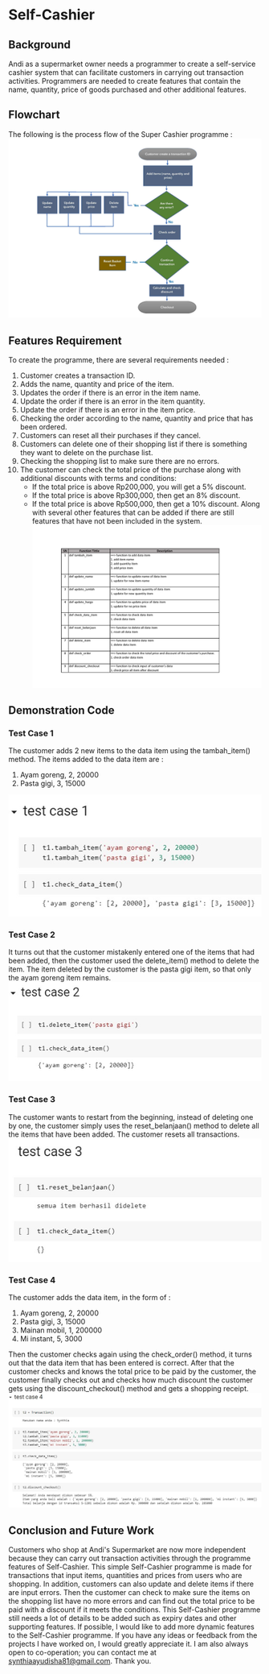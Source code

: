 # Self-Cashier
## Background
Andi as a supermarket owner needs a programmer to create a self-service cashier system that can facilitate customers in carrying out transaction activities. Programmers are needed to create features that contain the name, quantity, price of goods purchased and other additional features.

## Flowchart
The following is the process flow of the Super Cashier programme : 
![alt text](https://github.com/Synthiaayudisha/Self-Cashier/blob/main/image/Diagram.jpg?raw=true)

## Features Requirement
To create the programme, there are several requirements needed :
1.	Customer creates a transaction ID.
2.	Adds the name, quantity and price of the item.
3.	Updates the order if there is an error in the item name. 
4.	Update the order if there is an error in the item quantity.
5.	Update the order if there is an error in the item price.
6.	Checking the order according to the name, quantity and price that has been ordered.
7.	Customers can reset all their purchases if they cancel.
8.	Customers can delete one of their shopping list if there is something they want to delete on the purchase list.
9.	Checking the shopping list to make sure there are no errors.
10.	The customer can check the total price of the purchase along with additional discounts with terms and conditions:
    - If the total price is above Rp200,000, you will get a 5% discount.
    - If the total price is above Rp300,000, then get an 8% discount.
    - If the total price is above Rp500,000, then get a 10% discount. Along with several other features that can be added if there are still features that have not been included in the system.
![alt text](https://github.com/Synthiaayudisha/Self-Cashier/blob/main/image/Fungsi.jpg?raw=true)

## Demonstration Code
### Test Case 1
The customer adds 2 new items to the data item using the tambah_item() method. The items added to the data item are :
1. Ayam goreng, 2, 20000
2. Pasta gigi, 3, 15000

![alt text](https://github.com/Synthiaayudisha/Self-Cashier/blob/main/image/Test%20Case%201.jpeg?raw=true)
### Test Case 2
It turns out that the customer mistakenly entered one of the items that had been added, then the customer used the delete_item() method to delete the item. The item deleted by the customer is the pasta gigi item, so that only the ayam goreng item remains. 
![alt text](https://github.com/Synthiaayudisha/Self-Cashier/blob/main/image/Test%20Case%202.jpeg?raw=true)
### Test Case 3
The customer wants to restart from the beginning, instead of deleting one by one, the customer simply uses the reset_belanjaan() method to delete all the items that have been added. The customer resets all transactions.
![alt text](https://github.com/Synthiaayudisha/Self-Cashier/blob/main/image/Test%20Case%203.jpeg?raw=true)
### Test Case 4
The customer adds the data item, in the form of :
1. Ayam goreng, 2, 20000
2. Pasta gigi, 3, 15000
3. Mainan mobil, 1, 200000
4. Mi instant, 5, 3000

Then the customer checks again using the check_order() method, it turns out that the data item that has been entered is correct. After that the customer checks and knows the total price to be paid by the customer, the customer finally checks out and checks how much discount the customer gets using the discount_checkout() method and gets a shopping receipt.
![alt text](https://github.com/Synthiaayudisha/Self-Cashier/blob/main/image/Test%20Case%204.jpeg?raw=true)

## Conclusion and Future Work
Customers who shop at Andi's Supermarket are now more independent because they can carry out transaction activities through the programme features of Self-Cashier. This simple Self-Cashier programme is made for transactions that input items, quantities and prices from users who are shopping. In addition, customers can also update and delete items if there are input errors. Then the customer can check to make sure the items on the shopping list have no more errors and can find out the total price to be paid with a discount if it meets the conditions.
This Self-Cashier programme still needs a lot of details to be added such as expiry dates and other supporting features. If possible, I would like to add more dynamic features to the Self-Cashier programme. If you have any ideas or feedback from the projects I have worked on, I would greatly appreciate it. I am also always open to co-operation; you can contact me at synthiaayudisha81@gmail.com. Thank you.

